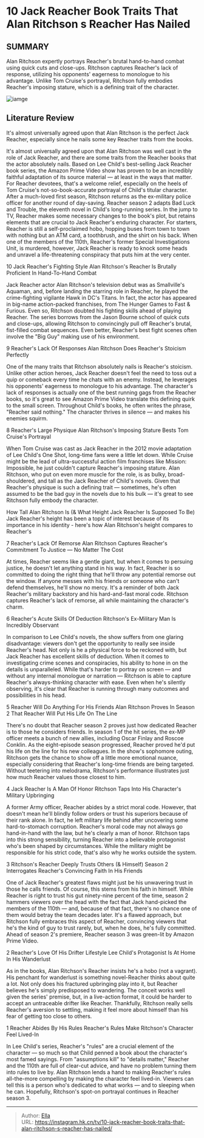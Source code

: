 # 10 Jack Reacher Book Traits That Alan Ritchson s Reacher Has Nailed


## SUMMARY 


 Alan Ritchson expertly portrays Reacher&#39;s brutal hand-to-hand combat using quick cuts and close-ups. 
 Ritchson captures Reacher&#39;s lack of response, utilizing his opponents&#39; eagerness to monologue to his advantage. 
 Unlike Tom Cruise&#39;s portrayal, Ritchson fully embodies Reacher&#39;s imposing stature, which is a defining trait of the character. 

![iamge](https://static1.srcdn.com/wordpress/wp-content/uploads/2024/01/alan-ritchson-as-jack-reacher-in-reacher-season-2-flanked-by-images-as-reacher-crouching-with-a-gun-and-reacher-looking-at-some-documents.jpg)

## Literature Review
It&#39;s almost universally agreed upon that Alan Ritchson is the perfect Jack Reacher, especially since he nails some key Reacher traits from the books.




It&#39;s almost universally agreed upon that Alan Ritchson was well cast in the role of Jack Reacher, and there are some traits from the Reacher books that the actor absolutely nails. Based on Lee Child&#39;s best-selling Jack Reacher book series, the Amazon Prime Video show has proven to be an incredibly faithful adaptation of its source material — at least in the ways that matter. For Reacher devotees, that&#39;s a welcome relief, especially on the heels of Tom Cruise&#39;s not-so-book-accurate portrayal of Child&#39;s titular character. After a much-loved first season, Ritchson returns as the ex-military police officer for another round of day-saving. 
Reacher season 2 adapts Bad Luck and Trouble, the eleventh novel in Child&#39;s long-running series. In the jump to TV, Reacher makes some necessary changes to the book&#39;s plot, but retains elements that are crucial to Jack Reacher&#39;s enduring character. For starters, Reacher is still a self-proclaimed hobo, hopping buses from town to town with nothing but an ATM card, a toothbrush, and the shirt on his back. When one of the members of the 110th, Reacher&#39;s former Special Investigations Unit, is murdered, however, Jack Reacher is ready to knock some heads and unravel a life-threatening conspiracy that puts him at the very center.









 








 10  Jack Reacher&#39;s Fighting Style 
Alan Ritchson&#39;s Reacher Is Brutally Proficient In Hand-To-Hand Combat


 







Jack Reacher actor Alan Ritchson&#39;s television debut was as Smallville&#39;s Aquaman, and, before landing the starring role in Reacher, he played the crime-fighting vigilante Hawk in DC&#39;s Titans. In fact, the actor has appeared in big-name action-packed franchises, from The Hunger Games to Fast &amp; Furious. Even so, Ritchson doubted his fighting skills ahead of playing Reacher. The series borrows from the Jason Bourne school of quick cuts and close-ups, allowing Ritchson to convincingly pull off Reacher&#39;s brutal, fist-filled combat sequences. Even better, Reacher&#39;s best fight scenes often involve the &#34;Big Guy&#34; making use of his environment.





 9  Reacher&#39;s Lack Of Responses 
Alan Ritchson Does Reacher&#39;s Stoicism Perfectly
        

One of the many traits that Ritchson absolutely nails is Reacher&#39;s stoicism. Unlike other action heroes, Jack Reacher doesn&#39;t feel the need to toss out a quip or comeback every time he chats with an enemy. Instead, he leverages his opponents&#39; eagerness to monologue to his advantage. The character&#39;s lack of responses is actually one of the best running gags from the Reacher books, so it&#39;s great to see Amazon Prime Video translate this defining quirk to the small screen. Throughout Child&#39;s books, he often writes the phrase, &#34;Reacher said nothing.&#34; The character thrives in silence — and makes his enemies squirm.





 8  Reacher&#39;s Large Physique 
Alan Ritchson&#39;s Imposing Stature Bests Tom Cruise&#39;s Portrayal


 







When Tom Cruise was cast as Jack Reacher in the 2012 movie adaptation of Lee Child&#39;s One Shot, long-time fans were a little let down. While Cruise might be the lead of ultra-successful action film franchises like Mission: Impossible, he just couldn&#39;t capture Reacher&#39;s imposing stature. Alan Ritchson, who put on even more muscle for the role, is as bulky, broad-shouldered, and tall as the Jack Reacher of Child&#39;s novels. Given that Reacher&#39;s physique is such a defining trait — sometimes, he&#39;s often assumed to be the bad guy in the novels due to his bulk — it&#39;s great to see Ritchson fully embody the character.
            
 
 How Tall Alan Ritchson Is (&amp; What Height Jack Reacher Is Supposed To Be) 
Jack Reacher&#39;s height has been a topic of interest because of its importance in his identity - here&#39;s how Alan Ritchson&#39;s height compares to Reacher&#39;s









 7  Reacher&#39;s Lack Of Remorse 
Alan Ritchson Captures Reacher&#39;s Commitment To Justice — No Matter The Cost
        

At times, Reacher seems like a gentle giant, but when it comes to persuing justice, he doesn&#39;t let anything stand in his way. In fact, Reacher is so committed to doing the right thing that he&#39;ll throw any potential remorse out the window. If anyone messes with his friends or someone who can&#39;t defend themselves, he&#39;ll show no mercy. It&#39;s a reminder of both Jack Reacher&#39;s military backstory and his hard-and-fast moral code. Ritchson captures Reacher&#39;s lack of remorse, all while maintaining the character&#39;s charm.





 6  Reacher&#39;s Acute Skills Of Deduction 
Ritchson&#39;s Ex-Military Man Is Incredibly Observant


 







In comparison to Lee Child&#39;s novels, the show suffers from one glaring disadvantage: viewers don&#39;t get the opportunity to really see inside Reacher&#39;s head. Not only is he a physical force to be reckoned with, but Jack Reacher has excellent skills of deduction. When it comes to investigating crime scenes and conspiracies, his ability to hone in on the details is unparalleled. While that&#39;s harder to portray on screen — and without any internal monologue or narration — Ritchson is able to capture Reacher&#39;s always-thinking character with ease. Even when he&#39;s silently observing, it&#39;s clear that Reacher is running through many outcomes and possibilities in his head.





 5  Reacher Will Do Anything For His Friends 
Alan Ritchson Proves In Season 2 That Reacher Will Put His Life On The Line


 







There&#39;s no doubt that Reacher season 2 proves just how dedicated Reacher is to those he considers friends. In season 1 of the hit series, the ex-MP officer meets a bunch of new allies, including Oscar Finlay and Roscoe Conklin. As the eight-episode season progressed, Reacher proved he&#39;d put his life on the line for his new colleagues. In the show&#39;s sophomore outing, Ritchson gets the chance to show off a little more emotional nuance, especially considering that Reacher&#39;s long-time friends are being targeted. Without teetering into melodrama, Ritchson&#39;s performance illustrates just how much Reacher values those closest to him.





 4  Jack Reacher Is A Man Of Honor 
Ritchson Taps Into His Character&#39;s Military Upbringing
        

A former Army officer, Reacher abides by a strict moral code. However, that doesn&#39;t mean he&#39;ll blindly follow orders or trust his superiors because of their rank alone. In fact, he left military life behind after uncovering some hard-to-stomach corruption. Reacher&#39;s moral code may not always go hand-in-hand with the law, but he&#39;s clearly a man of honor. Ritchson taps into this strong sensibility, turning Reacher into a believable protagonist who&#39;s been shaped by circumstances. While the military might be responsible for his strict code, that&#39;s also why he works outside the system.





 3  Ritchson&#39;s Reacher Deeply Trusts Others (&amp; Himself) 
Season 2 Interrogates Reacher&#39;s Convincing Faith In His Friends
        

One of Jack Reacher&#39;s greatest flaws might just be his unwavering trust in those he calls friends. Of course, this stems from his faith in himself. While Reacher is right to trust his gut ninety-nine percent of the time, season 2 hammers viewers over the head with the fact that Jack hand-picked the members of the 110th — and, because of that fact, there&#39;s no chance one of them would betray the team decades later. It&#39;s a flawed approach, but Ritchson fully embraces this aspect of Reacher, convincing viewers that he&#39;s the kind of guy to trust rarely, but, when he does, he&#39;s fully committed.
Ahead of season 2&#39;s premiere, Reacher season 3 was green-lit by Amazon Prime Video. 






 2  Reacher&#39;s Love Of His Drifter Lifestyle 
Lee Child&#39;s Protagonist Is At Home In His Wanderlust
        

As in the books, Alan Ritchson&#39;s Reacher insists he&#39;s a hobo (not a vagrant). His penchant for wanderlust is something novel-Reacher thinks about quite a lot. Not only does his fractured upbringing play into it, but Reacher believes he&#39;s simply predisposed to wandering. The conceit works well given the series&#39; premise, but, in a live-action format, it could be harder to accept an untraceable drifter like Reacher. Thankfully, Ritchson really sells Reacher&#39;s aversion to settling, making it feel more about himself than his fear of getting too close to others.





 1  Reacher Abides By His Rules 
Reacher&#39;s Rules Make Ritchson&#39;s Character Feel Lived-In
        

In Lee Child&#39;s series, Reacher&#39;s &#34;rules&#34; are a crucial element of the character — so much so that Child penned a book about the character&#39;s most famed sayings. From &#34;assumptions kill&#34; to &#34;details matter,&#34; Reacher and the 110th are full of clear-cut advice, and have no problem turning them into rules to live by. Alan Ritchson lends a hand to making Reacher&#39;s rules all-the-more compelling by making the character feel lived-in. Viewers can tell this is a person who&#39;s dedicated to what works — and to sleeping when he can. Hopefully, Ritchson&#39;s spot-on portrayal continues in Reacher season 3. 

---

> Author: [Ella](https://instagram.hk.cn/)  
> URL: https://instagram.hk.cn/tv/10-jack-reacher-book-traits-that-alan-ritchson-s-reacher-has-nailed/  

